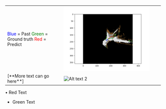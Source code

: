 <table style="border-collapse: collapse; border: none;">
<tr>
<td style="border: none;">
<span style="color: blue;">Blue</span> = Past  
<span style="color: green;">Green</span> = Ground truth  
<span style="color: red;">Red</span> = Predict
</td>
<td><img src="/Images/video_vehicle_107.png" alt="Alt text 1" width="600"/></td>
<td>    </td>
</tr>
<tr>
<td style="border: none;">[**More text can go here**]</td>
<td><img src="/Images/Demo.gif" alt="Alt text 2" width="600"/></td>
<td>    </td>
</tr>
</table>

•  Red Text

+ Green Text
